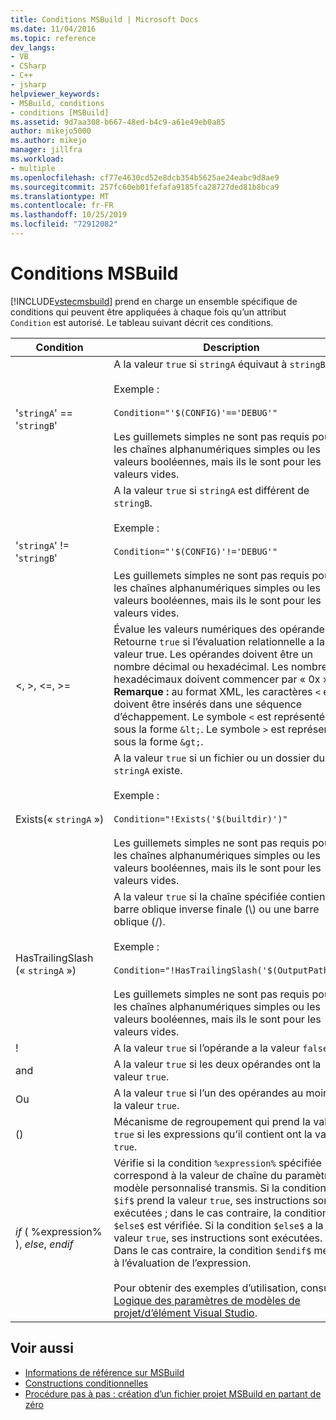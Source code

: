 ```yaml
---
title: Conditions MSBuild | Microsoft Docs
ms.date: 11/04/2016
ms.topic: reference
dev_langs:
- VB
- CSharp
- C++
- jsharp
helpviewer_keywords:
- MSBuild, conditions
- conditions [MSBuild]
ms.assetid: 9d7aa308-b667-48ed-b4c9-a61e49eb0a85
author: mikejo5000
ms.author: mikejo
manager: jillfra
ms.workload:
- multiple
ms.openlocfilehash: cf77e4630cd52e8dcb354b5625ae24eabc9d8ae9
ms.sourcegitcommit: 257fc60eb01fefafa9185fca28727ded81b8bca9
ms.translationtype: MT
ms.contentlocale: fr-FR
ms.lasthandoff: 10/25/2019
ms.locfileid: "72912082"
---
```

# <a name="msbuild-conditions"></a>Conditions MSBuild
[!INCLUDE[vstecmsbuild](../extensibility/internals/includes/vstecmsbuild_md.md)] prend en charge un ensemble spécifique de conditions qui peuvent être appliquées à chaque fois qu’un attribut `Condition` est autorisé. Le tableau suivant décrit ces conditions.

|Condition|Description|
|---------------|-----------------|
|'`stringA`' == '`stringB`'|A la valeur `true` si `stringA` équivaut à `stringB`.<br /><br /> Exemple :<br /><br /> `Condition="'$(CONFIG)'=='DEBUG'"`<br /><br /> Les guillemets simples ne sont pas requis pour les chaînes alphanumériques simples ou les valeurs booléennes, mais ils le sont pour les valeurs vides.|
|'`stringA`' != '`stringB`'|A la valeur `true` si `stringA` est différent de `stringB`.<br /><br /> Exemple :<br /><br /> `Condition="'$(CONFIG)'!='DEBUG'"`<br /><br /> Les guillemets simples ne sont pas requis pour les chaînes alphanumériques simples ou les valeurs booléennes, mais ils le sont pour les valeurs vides.|
|\<, >, \<=, >=|Évalue les valeurs numériques des opérandes. Retourne `true` si l’évaluation relationnelle a la valeur true. Les opérandes doivent être un nombre décimal ou hexadécimal. Les nombres hexadécimaux doivent commencer par « 0x ». **Remarque :** au format XML, les caractères `<` et `>` doivent être insérés dans une séquence d’échappement. Le symbole `<` est représenté sous la forme `&lt;`. Le symbole `>` est représenté sous la forme `&gt;`.|
|Exists(« `stringA` »)|A la valeur `true` si un fichier ou un dossier du nom `stringA` existe.<br /><br /> Exemple :<br /><br /> `Condition="!Exists('$(builtdir)')"`<br /><br /> Les guillemets simples ne sont pas requis pour les chaînes alphanumériques simples ou les valeurs booléennes, mais ils le sont pour les valeurs vides.|
|HasTrailingSlash (« `stringA` »)|A la valeur `true` si la chaîne spécifiée contient une barre oblique inverse finale (\\) ou une barre oblique (/).<br /><br /> Exemple :<br /><br /> `Condition="!HasTrailingSlash('$(OutputPath)')"`<br /><br /> Les guillemets simples ne sont pas requis pour les chaînes alphanumériques simples ou les valeurs booléennes, mais ils le sont pour les valeurs vides.|
|!|A la valeur `true` si l’opérande a la valeur `false`.|
|and|A la valeur `true` si les deux opérandes ont la valeur `true`.|
|Ou|A la valeur `true` si l’un des opérandes au moins a la valeur `true`.|
|()|Mécanisme de regroupement qui prend la valeur `true` si les expressions qu’il contient ont la valeur `true`.|
|$if$ ( %expression% ), $else$, $endif$|Vérifie si la condition `%expression%` spécifiée correspond à la valeur de chaîne du paramètre de modèle personnalisé transmis. Si la condition `$if$` prend la valeur `true`, ses instructions sont exécutées ; dans le cas contraire, la condition `$else$` est vérifiée. Si la condition `$else$` a la valeur `true`, ses instructions sont exécutées. Dans le cas contraire, la condition `$endif$` met fin à l’évaluation de l’expression.<br /><br /> Pour obtenir des exemples d’utilisation, consultez [Logique des paramètres de modèles de projet/d’élément Visual Studio](https://stackoverflow.com/questions/6709057/visual-studio-project-item-template-parameter-logic).|

## <a name="see-also"></a>Voir aussi
- [Informations de référence sur MSBuild](../msbuild/msbuild-reference.md)
- [Constructions conditionnelles](../msbuild/msbuild-conditional-constructs.md)
- [Procédure pas à pas : création d’un fichier projet MSBuild en partant de zéro](../msbuild/walkthrough-creating-an-msbuild-project-file-from-scratch.md)
